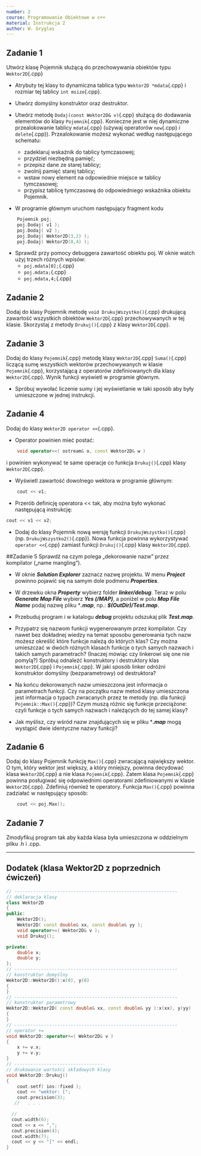 ```yaml
---
number: 2
course: Programowanie Obiektowe w c++
material: Instrukcja 2
author: W. Gryglas
---
```


##  Zadanie 1
Utwórz klasę Pojemnik służącą do przechowywania obiektów typu `Wektor2D`{.cpp}

* Atrybuty tej klasy to dynamiczna tablica typu `Wektor2D *mdata`{.cpp} i rozmiar tej tablicy `int msize`{.cpp}.

* Utwórz domyślny konstruktor oraz destruktor.

* Utwórz metodę `Dodaj(const Wektor2D& v)`{.cpp} służącą do dodawania elementów do klasy `Pojemnik`{.cpp}. Konieczne jest w niej dynamiczne przealokowanie tablicy `mdata`{.cpp} (używaj operatorów `new`{.cpp} i `delete`{.cpp}). Przealokowanie możesz wykonać według następującego schematu:
    * zadeklaruj wskaźnik do tablicy tymczasowej;
    * przydziel niezbędną pamięć;
    * przepisz dane ze starej tablicy;
    * zwolnij pamięć starej tablicy;
    * wstaw nowy element na odpowiednie miejsce w tablicy tymczasowej;
    * przypisz tablicę tymczasową do odpowiedniego wskaźnika obiektu Pojemnik.

* W programie głównym uruchom następujący fragment kodu
```c++
	Pojemnik poj;
	poj.Dodaj( v1 );
	poj.Dodaj( v2 );
	poj.Dodaj( Wektor2D(3,2) );
	poj.Dodaj( Wektor2D(8,4) );
```

* Sprawdź przy pomocy debuggera  zawartość obiektu poj. W oknie watch użyj trzech różnych wpisów:
	* `poj.mdata[0];`{.cpp}
	* `poj.mdata;`{.cpp}
	* `poj.mdata,4;`{.cpp}

## Zadanie 2
Dodaj do klasy Pojemnik metodę `void DrukujWszystko()`{.cpp} drukującą zawartość wszystkich obiektów `Wektor2D`{.cpp} przechowywanych w tej klasie. Skorzystaj z metody `Drukuj()`{.cpp} z klasy `Wektor2D`{.cpp}. 

## Zadanie 3
Dodaj do klasy `Pojemnik`{.cpp} metodę klasy `Wektor2D`{.cpp} `Suma()`{.cpp} liczącą sumę wszystkich wektorów przechowywanych w klasie `Pojemnik`{.cpp}, korzystającą z operatorów zdefiniowanych dla klasy `Wektor2D`{.cpp}. Wynik funkcji wyświetl w programie głównym.

* Spróbuj wywołać liczenie sumy i jej wyświetlanie w taki sposób aby były umieszczone w jednej instrukcji.

## Zadanie 4
Dodaj do klasy `Wektor2D operator <<`{.cpp}.

* Operator powinien mieć postać:
```c++
	void operator<<( ostream& o, const Wektor2D& w )
```
i powinien wykonywać te same operacje co funkcja `Drukuj()`{.cpp} klasy `Wektor2D`{.cpp}.

* Wyświetl zawartość dowolnego wektora w programie głównym:
```c++
	cout << v1;
```

* Przerób definicję operatora << tak, aby można było wykonać następującą instrukcję:
```c++
cout << v1 << v2;
```

* Dodaj do klasy Pojemnik nową wersję funkcji `DrukujWszystko()`{.cpp} (np. `DrukujWszystko2()`{.cpp}). Nowa funkcja powinna wykorzystywać `operator <<`{.cpp} zamiast funkcji `Drukuj()`{.cpp} klasy `Wektor2D`{.cpp}. 

##Zadanie 5
Sprawdź na czym polega „dekorowanie nazw” przez kompilator („name mangling”).

* W oknie ***Solution Explorer*** zaznacz nazwę projektu. W menu ***Project*** powinno pojawić się na samym dole podmenu ***Properties***.

* W drzewku okna ***Property*** wybierz folder ***linker/debug***. Teraz w polu ***Generate Map File***  wybierz ***Yes (/MAP)***, a poniżel w polu ***Map File Name*** podaj nazwę pliku ****.map***, np.: ***$(OutDir)/Test.map***.

* Przebuduj program i w katalogu ***debug*** projektu odszukaj plik ***Test.map***.

* Przypatrz się nazwom funkcji wygenerowanym przez kompilator. Czy nawet bez dokładnej wiedzy na temat sposobu generowania tych nazw możesz określić które funkcje należą do których klas? Czy można umieszczać w dwóch różnych klasach funkcje o tych samych nazwach i takich samych parametrach? (Inaczej mówiąc czy linkerowi się one nie pomylą?)
Spróbuj odnaleźć konstruktory i destruktory klas `Wektor2D`{.cpp} i `Pojemnik`{.cpp}. W jaki sposób linker odróżni konstruktor domyślny (bezparametrowy) od destruktora?

* Na końcu dekorowanych nazw umieszczona jest informacja o parametrach funkcji. Czy na początku nazw metod klasy umieszczona jest informacja o typach zwracanych przez te metody (np. dla funkcji `Pojemnik::Max()`{.cpp})? Czym muszą różnic się funkcje przeciążone: czyli funkcje o tych samych nazwach i należących do tej samej klasy?

* Jak myślisz, czy wśród nazw znajdujących się w pliku ****.map*** mogą wystąpić dwie identyczne nazwy funkcji?

## Zadanie 6
Dodaj do klasy Pojemnik funkcję `Max()`{.cpp} zwracającą największy wektor. O tym, który wektor jest większy, a który mniejszy, powinna decydować klasa `Wektor2D`{.cpp} a nie klasa `Pojemnik`{.cpp}. Zatem klasa `Pojemnik`{.cpp} powinna posługiwać się odpowiednimi operatorami zdefiniowanymi w klasie `Wektor2D`{.cpp}. Zdefiniuj również te operatory. Funkcja `Max()`{.cpp} powinna zadziałać w następujący sposób:
```c++
	cout << poj.Max();
```

## Zadanie 7
Zmodyfikuj program tak aby każda klasa była umieszczona w oddzielnym pliku .h i .cpp.

***
## Dodatek (klasa Wektor2D z poprzednich ćwiczeń)
```c++
// -------------------------------------------------------------
// deklaracja klasy
class Wektor2D
{
public:
	Wektor2D();
	Wektor2D( const double& xx, const double& yy );
	void operator+=( Wektor2D& v );
	void Drukuj();

private:
	double x;
	double y;
};
// -------------------------------------------------------------
// konstruktor domyślny
Wektor2D::Wektor2D():x(0), y(0)
{
}
// -------------------------------------------------------------
// konstruktor parametrowy
Wektor2D::Wektor2D( const double& xx, const double& yy ):x(xx), y(yy) 
{
}
// -------------------------------------------------------------
// operator +=
void Wektor2D::operator+=( Wektor2D& v )
{
	x += v.x;
	y += v.y;
}
// ----------------------------------
// drukowanie wartości składowych klasy
void Wektor2D::Drukuj()
{
	cout.setf( ios::fixed );
	cout << "wektor: [";
	cout.precision(3);
   //   . . .

  //	. . .
  cout.width(6);
  cout << x << ",";
  cout.precision(4);
  cout.width(7);
  cout << y << "]" << endl;
}
```
